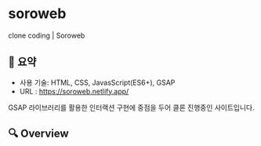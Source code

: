 # soroweb
clone coding | Soroweb

## 📍 요약
- 사용 기술: HTML, CSS, JavasScript(ES6+), GSAP
- URL : https://soroweb.netlify.app/
  
GSAP 라이브러리를 활용한 인터랙션 구현에 중점을 두어 클론 진행중인 사이트입니다.

## 🔍 Overview
![]()
